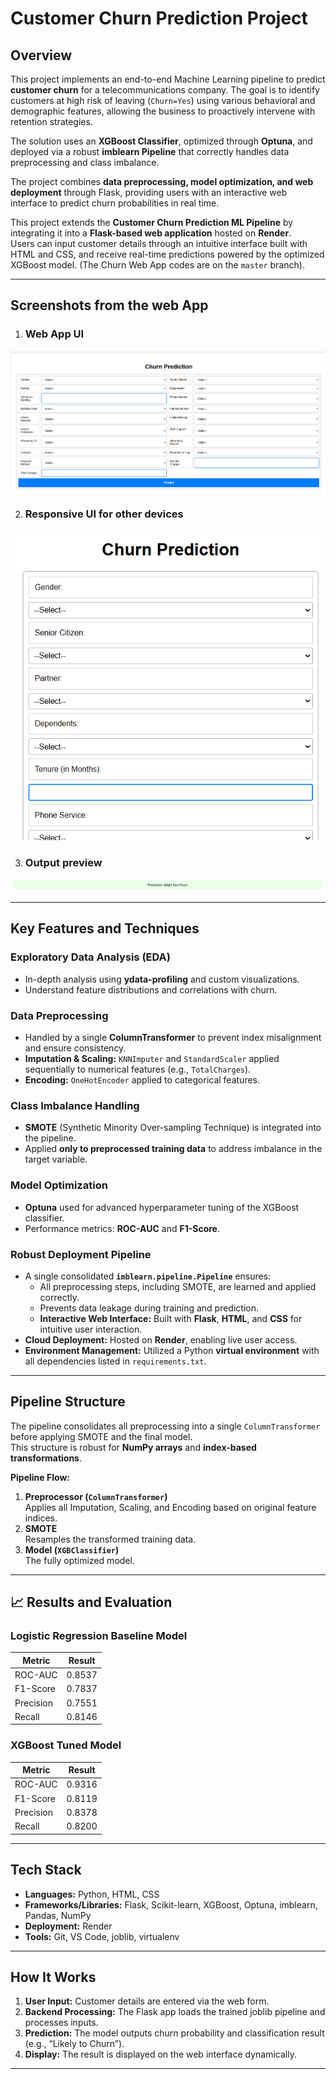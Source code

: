 # Customer Churn Prediction Project

## Overview
This project implements an end-to-end Machine Learning pipeline to predict **customer churn** for a telecommunications company. The goal is to identify customers at high risk of leaving (`Churn=Yes`) using various behavioral and demographic features, allowing the business to proactively intervene with retention strategies.

The solution uses an **XGBoost Classifier**, optimized through **Optuna**, and deployed via a robust **imblearn Pipeline** that correctly handles data preprocessing and class imbalance.

The project combines **data preprocessing, model optimization, and web deployment** through Flask, providing users with an interactive web interface to predict churn probabilities in real time.

This project extends the **Customer Churn Prediction ML Pipeline** by integrating it into a **Flask-based web application** hosted on **Render**.  
Users can input customer details through an intuitive interface built with HTML and CSS, and receive real-time predictions powered by the optimized XGBoost model.
(The Churn Web App codes are on the `master` branch).

---
## Screenshots from the web App

1. ### Web App UI
![Dashboard Preview](images/Screenshot%202025-10-30%20164005.png)

2. ### Responsive UI for other devices
![Dashboard Preview](images/Screenshot%202025-10-30%20164317.png)

3. ### Output preview
![Dashboard Preview](images/Screenshot%202025-10-30%20164210.png)

---
## Key Features and Techniques

### Exploratory Data Analysis (EDA)
- In-depth analysis using **ydata-profiling** and custom visualizations.
- Understand feature distributions and correlations with churn.

### Data Preprocessing
- Handled by a single **ColumnTransformer** to prevent index misalignment and ensure consistency.
- **Imputation & Scaling:** `KNNImputer` and `StandardScaler` applied sequentially to numerical features (e.g., `TotalCharges`).
- **Encoding:** `OneHotEncoder` applied to categorical features.

### Class Imbalance Handling
- **SMOTE** (Synthetic Minority Over-sampling Technique) is integrated into the pipeline.
- Applied **only to preprocessed training data** to address imbalance in the target variable.

### Model Optimization
- **Optuna** used for advanced hyperparameter tuning of the XGBoost classifier.
- Performance metrics: **ROC-AUC** and **F1-Score**.

### Robust Deployment Pipeline
- A single consolidated **`imblearn.pipeline.Pipeline`** ensures:
  - All preprocessing steps, including SMOTE, are learned and applied correctly.
  - Prevents data leakage during training and prediction.
  - **Interactive Web Interface:** Built with **Flask**, **HTML**, and **CSS** for intuitive user interaction.  
-  **Cloud Deployment:** Hosted on **Render**, enabling live user access.  
-  **Environment Management:** Utilized a Python **virtual environment** with all dependencies listed in `requirements.txt`.  

---

## Pipeline Structure
The pipeline consolidates all preprocessing into a single `ColumnTransformer` before applying SMOTE and the final model.  
This structure is robust for **NumPy arrays** and **index-based transformations**.

**Pipeline Flow:**
1. **Preprocessor (`ColumnTransformer`)**  
   Applies all Imputation, Scaling, and Encoding based on original feature indices.
2. **SMOTE**  
   Resamples the transformed training data.
3. **Model (`XGBClassifier`)**  
   The fully optimized model.

---

## 📈 Results and Evaluation

### Logistic Regression Baseline Model
| Metric     | Result    |
|-----------|-----------|
| ROC-AUC   | 0.8537    | 
| F1-Score  | 0.7837     |
| Precision | 0.7551    | 
| Recall    | 0.8146     | 

### XGBoost Tuned Model
| Metric     | Result    |
|-----------|-----------|
| ROC-AUC   | 0.9316    | 
| F1-Score  | 0.8119     |
| Precision | 0.8378    | 
| Recall    | 0.8200     | 

---
## Tech Stack

- **Languages:** Python, HTML, CSS  
- **Frameworks/Libraries:** Flask, Scikit-learn, XGBoost, Optuna, imblearn, Pandas, NumPy  
- **Deployment:** Render  
- **Tools:** Git, VS Code, joblib, virtualenv 

---

## How It Works

1. **User Input:** Customer details are entered via the web form.  
2. **Backend Processing:** The Flask app loads the trained joblib pipeline and processes inputs.  
3. **Prediction:** The model outputs churn probability and classification result (e.g., “Likely to Churn”).  
4. **Display:** The result is displayed on the web interface dynamically.

---
